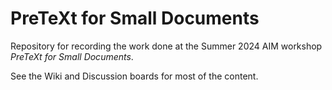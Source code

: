 # PreTeXt for Small Documents

Repository for recording the work done at the Summer 2024 AIM workshop *PreTeXt for Small Documents*.

See the Wiki and Discussion boards for most of the content.
